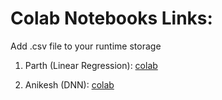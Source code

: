 # Colab Notebooks Links:

Add .csv file to your runtime storage

1. Parth (Linear Regression):
[colab](https://colab.research.google.com/drive/1sp8YU3CGYwZXiqvmK2fHZCZ3Um4QGds0?usp=sharing)

3. Anikesh (DNN):
[colab](https://colab.research.google.com/drive/1cnSUE0jRR4SDhYao9RtMQNvNgdEi_XD3?usp=sharing#scrollTo=kKYRIATgU3xT)
